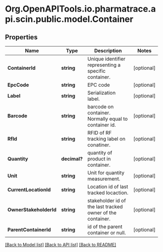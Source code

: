 # Org.OpenAPITools.io.pharmatrace.api.scin.public.model.Container
## Properties

Name | Type | Description | Notes
------------ | ------------- | ------------- | -------------
**ContainerId** | **string** | Unique identifier representing a specific container. | [optional] 
**EpcCode** | **string** | EPC code | [optional] 
**Label** | **string** | Serialization label. | [optional] 
**Barcode** | **string** | barcode on container. Normally equal to container id. | [optional] 
**RfId** | **string** | RFID of RF tracking label on conatiner. | [optional] 
**Quantity** | **decimal?** | quantity of product in container. | [optional] 
**Unit** | **string** | Unit for quantity measurement. | [optional] 
**CurrentLocationId** | **string** | Location id of last tracked locaction. | [optional] 
**OwnerStakeholderId** | **string** | stakeholder id of the last tracked owner of the container. | [optional] 
**ParentContainerId** | **string** | id of the parent container or null. | [optional] 

[[Back to Model list]](../README.md#documentation-for-models) [[Back to API list]](../README.md#documentation-for-api-endpoints) [[Back to README]](../README.md)

